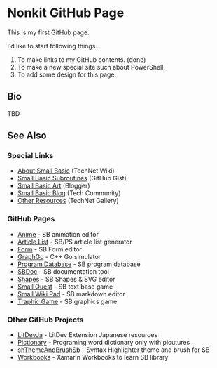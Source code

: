 # Nonkit GitHub Page
This is my first GitHub page.

I'd like to start following things.

1. To make links to my GitHub contents. (done)
2. To make a new special site such about PowerShell.
3. To add some design for this page.

## Bio
TBD

## See Also
### Special Links
- [About Small Basic](https://nonkit.blogspot.com/2013/06/small-basic-articles-in-technet-wiki.html) (TechNet Wiki)
- [Small Basic Subroutines](https://nonkit.blogspot.com/2019/05/small-basic-subroutine-library-project.html) (GitHub Gist)
- [Small Basic Art](https://nonkit.blogspot.com/2014/11/table-of-contents.html) (Blogger)
- [Small Basic Blog](https://techcommunity.microsoft.com/t5/small-basic-blog/bg-p/SmallBasic) (Tech Community)
- [Other Resources](https://nonkit.blogspot.com/2019/10/technet-gallery-contributions.html) (TechNet Gallery)

### GitHub Pages
- [Anime](https://nonkit.github.io/Anime/) - SB animation editor
- [Article List](https://nonkit.github.io/ArticleList/) - SB/PS article list generator
- [Form](https://nonkit.github.io/Form/) - SB Form editor
- [GraphGo](https://nonkit.github.io/GraphGo/) - C++ Go simulator
- [Program Database](https://nonkit.github.io/ProgramDB/) - SB program database
- [SBDoc](https://nonkit.github.io/SBDoc/) - SB documentation tool
- [Shapes](https://nonkit.github.io/Shapes/) - SB Shapes & SVG editor
- [Small Quest](https://nonkit.github.io/SmallQuest/) - SB text base game
- [Small Wiki Pad](https://nonkit.github.io/SmallWikiPad/) - SB markdown editor
- [Traphic Game](https://nonkitmac.github.io/TrafficGame/) - SB graphics game

### Other GitHub Projects
- [LitDevJa](https://github.com/nonkit/LitDevJa) - LitDev Extension Japanese resources
- [Pictionary](https://github.com/nonkitMac/Pictionary) - Programing word dictionary only with picutures
- [shThemeAndBrushSb](https://github.com/nonkit/shThemeAndBrushSb) - Syntax Highlighter theme and brush for SB
- [Workbooks](https://github.com/nonkit/Workbooks) - Xamarin Workbooks to learn SB library
